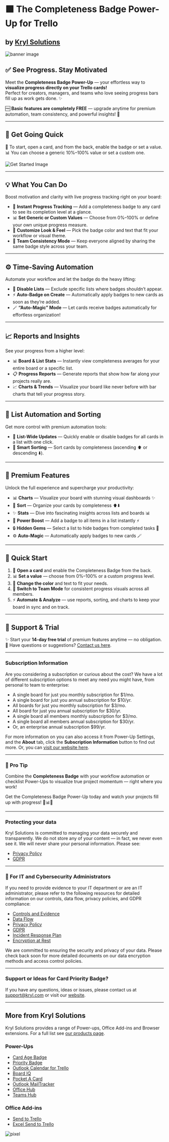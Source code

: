 # 🟩 The Completeness Badge Power-Up for Trello

## by [Kryl Solutions](https://kryl.com)

![banner image](https://kryl.com/apps/trello/trello-complete/images/banner.png)

## ✅ See Progress. Stay Motivated

Meet the **Completeness Badge Power-Up** — your effortless way to **visualize progress directly on your Trello cards!**  
Perfect for creators, managers, and teams who love seeing progress bars fill up as work gets done. ✨  

🆓 **Basic features are completely FREE** — upgrade anytime for premium automation, team consistency, and powerful insights! 🚀  

---

## 🚀 Get Going Quick

🎯 To start, open a card, and from the back, enable the badge or set a value.
📊 You can choose a generic 10%–100% value or set a custom one.

![Get Started Image](https://kryl.com/apps/trello/trello-complete/images/1.gif)

---

## 💡 What You Can Do

Boost motivation and clarity with live progress tracking right on your board:

- 🎯 **Instant Progress Tracking** — Add a completeness badge to any card to see its completion level at a glance.  
- 📊 **Set Generic or Custom Values** — Choose from 0%–100% or define your own unique progress measure.  
- 🎨 **Customize Look & Feel** — Pick the badge color and text that fit your workflow or visual theme.  
- 🤝 **Team Consistency Mode** — Keep everyone aligned by sharing the same badge style across your team.  

---

## ⚙️ Time-Saving Automation

Automate your workflow and let the badge do the heavy lifting:

- 🚫 **Disable Lists** — Exclude specific lists where badges shouldn’t appear.  
- ⚡ **Auto-Badge on Create** — Automatically apply badges to new cards as soon as they’re added.  
- 🪄 **“Auto-Magic” Mode** — Let cards receive badges automatically for effortless organization!  

---

## 📈 Reports and Insights

See your progress from a higher level:

- 📊 **Board & List Stats** — Instantly view completeness averages for your entire board or a specific list.  
- 📋 **Progress Reports** — Generate reports that show how far along your projects really are.  
- 📈 **Charts & Trends** — Visualize your board like never before with bar charts that tell your progress story.  

---

## 🧭 List Automation and Sorting

Get more control with premium automation tools:

- 🧭 **List-Wide Updates** — Quickly enable or disable badges for all cards in a list with one click.  
- 🔢 **Smart Sorting** — Sort cards by completeness (ascending ⬆️ or descending ⬇️).  

---

## 🌟 Premium Features

Unlock the full experience and supercharge your productivity:

- 📊 **Charts** — Visualize your board with stunning visual dashboards ✨  
- 🔢 **Sort** — Organize your cards by completeness ⬆️⬇️  
- ✨ **Stats** — Dive into fascinating insights across lists and boards 📊  
- 🌟 **Power Boost** — Add a badge to all items in a list instantly ⚡  
- 🔒 **Hidden Gems** — Select a list to hide badges from completed tasks 🙈  
- ⚙️ **Auto-Magic** — Automatically apply badges to new cards 🪄  

---

## 🏁 Quick Start

1. 🎯 **Open a card** and enable the Completeness Badge from the back.  
2. 📊 **Set a value** — choose from 0%–100% or a custom progress level.  
3. 🎨 **Change the color** and text to fit your needs.  
4. 🤝 **Switch to Team Mode** for consistent progress visuals across all members.  
5. ⚡ **Automate & Analyze** — use reports, sorting, and charts to keep your board in sync and on track.  

---

## 💬 Support & Trial

✨ Start your **14-day free trial** of premium features anytime — no obligation.  
💌 Have questions or suggestions? [Contact us here](https://kryl.com/?page=contact).  

---

### Subscription Information

Are you considering a subscription or curious about the cost? We have a lot of different subscription options to meet any need you might have, from personal to team to enterprise:

- A single board for just you monthly subscription for $1/mo.
- A single board for just you annual subscription for $10/yr.
- All boards for just you monthly subscription for $3/mo.
- All board for just you annual subscription for $30/yr.
- A single board all members monthly subscription for $3/mo.
- A single board all members annual subscription for $30/yr.
- Or, an enterprise annual subscription $99/yr.

For more information on you can also access it from Power-Up Settings, and the **About** tab, click the **Subscription Information** button to find out more. Or, you can [visit our website here](https://kryl.com/?page=/subscription1).

---

### 🧠 Pro Tip

Combine the **Completeness Badge** with your workflow automation or checklist Power-Ups to visualize true project momentum — right where you work!  

Get the Completeness Badge Power-Up today and watch your projects fill up with progress! 💪📊✨

---

### Protecting your data

Kryl Solutions is committed to managing your data securely and transparently. We do not store any of your content — in fact, we never even see it. We will never share your personal information. Please see:

- [Privacy Policy](https://kryl.com/?page=/privacy)
- [GDPR](https://kryl.com/?page=/gdpr)

---

### 🔐 For IT and Cybersecurity Administrators

If you need to provide evidence to your IT department or are an IT administrator, please refer to the following resources for detailed information on our controls, data flow, privacy policies, and GDPR compliance:

- [Controls and Evidence](https://kryl.com/?page=/review)
- [Data Flow](https://kryl.com/?page=/dataflow)
- [Privacy Policy](https://kryl.com/?page=/privacy)
- [GDPR](https://kryl.com/?page=/gdpr)
- [Incident Response Plan](https://kryl.com/?page=irp)
- [Encryption at Rest](https://kryl.com/?page=ear)

We are committed to ensuring the security and privacy of your data. Please check back soon for more detailed documents on our data encryption methods and access control policies.

---

### Support or Ideas for Card Priority Badge?

If you have any questions, ideas or issues, please contact us at [support@kryl.com](mailto:support@kryl.com) or visit our [website](https://www.kryl.com).

---

## More from Kryl Solutions

Kryl Solutions provides a range of Power-ups, Office Add-ins and Browser extensions. For a full list see [our products page](https://kryl.com/?page=/products).

### Power-Ups

- [Card Age Badge](https://trello.com/power-ups/620fe78e535dec37299d6de4/)
- [Priority Badge](https://trello.com/power-ups/622beeb83f53e80ce0e50001/)
- [Outlook Calendar for Trello](https://trello.com/power-ups/637307154b117e05a423c8a1/)
- [Board IQ](https://trello.com/power-ups/62b87e223686ce40fd9f00a1/)
- [Pocket A Card](https://trello.com/power-ups/630d74e4e1bab6013d6c1160/)
- [Outlook MailTracker](https://trello.com/power-ups/63e866a6f4b10ebc8498c998/)
- [Office Hub](https://trello.com/power-ups/65a43aa44a6be08855ac5ac2/)
- [Teams Hub](https://trello.com/power-ups/65b8836c3f45b105fe4c24db/)

### Office Add-ins

- [Send to Trello](https://appsource.microsoft.com/en-us/product/office/WA200004973?tab=Overview)
- [Excel Send to Trello](https://appsource.microsoft.com/en-us/product/office/WA200005960?tab=Overview)

![pixel](https://kryl.com/api/?path=pageHit&appName=completeness)
